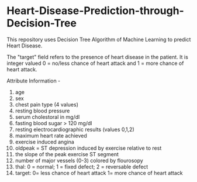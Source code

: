 # Heart-Disease-Prediction-through-Decision-Tree
This repository uses Decision Tree Algorithm of Machine Learning to predict Heart Disease.

The "target" field refers to the presence of heart disease in the patient. It is integer valued 0 = no/less chance of heart attack and 1 = more chance of heart attack.

Attribute Information - 
1. age
2. sex
3. chest pain type (4 values)
4. resting blood pressure
5. serum cholestoral in mg/dl
6. fasting blood sugar > 120 mg/dl
7. resting electrocardiographic results (values 0,1,2)
8. maximum heart rate achieved
9. exercise induced angina
10. oldpeak = ST depression induced by exercise relative to rest
11. the slope of the peak exercise ST segment
12. number of major vessels (0-3) colored by flourosopy
13. thal: 0 = normal; 1 = fixed defect; 2 = reversable defect
14. target: 0= less chance of heart attack 1= more chance of heart attack 
